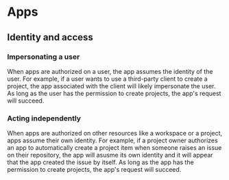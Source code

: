 # Apps
## Identity and access
### Impersonating a user
When apps are authorized on a user, the app assumes the identity of the user. For example, if a user wants to use a third-party client to create a project, the app associated with the client will likely impersonate the user. As long as the user has the permission to create projects, the app's request will succeed.

### Acting independently
When apps are authorized on other resources like a workspace or a project, apps assume their own identity. For example, if a project owner authorizes an app to automatically create a project item when someone raises an issue on their repository, the app will asusme its own identity and it will appear that the app created the issue by itself. As long as the app has the permission to create projects, the app's request will succeed.